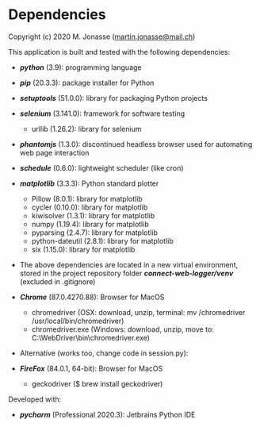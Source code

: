 # Dependencies
Copyright (c) 2020 M. Jonasse (martin.jonasse@mail.ch)

This application is built and tested with the following dependencies:

- ***python*** (3.9): programming language
- ***pip*** (20.3.3): package installer for Python
- ***setuptools*** (51.0.0): library for packaging Python projects
- ***selenium*** (3.141.0): framework for software testing
  - urllib (1.26.2): library for selenium
- ***phantomjs*** (1.3.0): discontinued headless browser used for automating web page interaction
- ***schedule*** (0.6.0): lightweight scheduler (like cron)
- ***matplotlib*** (3.3.3): Python standard plotter
  - Pillow (8.0.1): library for matplotlib
  - cycler (0.10.0): library for matplotlib
  - kiwisolver (1.3.1): library for matplotlib
  - numpy (1.19.4): library for matplotlib
  - pyparsing (2.4.7): library for matplotlib
  - python-dateutil (2.8.1): library for matplotlib
  - six (1.15.0): library for matplotlib

- The above dependencies are located in a new virtual environment, stored in the project repository folder ***connect-web-logger/venv*** (excluded in .gitignore)

- ***Chrome*** (87.0.4270.88): Browser for MacOS
  - chromedriver (OSX: download, unzip, terminal: mv <path>/chromedriver /usr/local/bin/chromedriver)
  - chromedriver.exe (Windows: download, unzip, move to: C:\WebDriver\bin\chromedriver.exe)

- Alternative (works too, change code in session.py):
- ***FireFox*** (84.0.1, 64-bit): Browser for MacOS 
  - geckodriver ($ brew install geckodriver)

Developed with:

- ***pycharm*** (Professional 2020.3): Jetbrains Python IDE 

